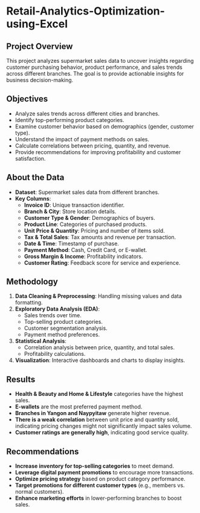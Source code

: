 # Retail-Analytics-Optimization-using-Excel

##  Project Overview
This project analyzes supermarket sales data to uncover insights regarding customer purchasing behavior, product performance, and sales trends across different branches. The goal is to provide actionable insights for business decision-making.

##  Objectives
- Analyze sales trends across different cities and branches.
- Identify top-performing product categories.
- Examine customer behavior based on demographics (gender, customer type).
- Understand the impact of payment methods on sales.
- Calculate correlations between pricing, quantity, and revenue.
- Provide recommendations for improving profitability and customer satisfaction.

##  About the Data
- **Dataset**: Supermarket sales data from different branches.
- **Key Columns**:
  - **Invoice ID**: Unique transaction identifier.
  - **Branch & City**: Store location details.
  - **Customer Type & Gender**: Demographics of buyers.
  - **Product Line**: Categories of purchased products.
  - **Unit Price & Quantity**: Pricing and number of items sold.
  - **Tax & Total Sales**: Tax amounts and revenue per transaction.
  - **Date & Time**: Timestamp of purchase.
  - **Payment Method**: Cash, Credit Card, or E-wallet.
  - **Gross Margin & Income**: Profitability indicators.
  - **Customer Rating**: Feedback score for service and experience.

##  Methodology
1. **Data Cleaning & Preprocessing**: Handling missing values and data formatting.
2. **Exploratory Data Analysis (EDA)**:
   - Sales trends over time.
   - Top-selling product categories.
   - Customer segmentation analysis.
   - Payment method preferences.
3. **Statistical Analysis**:
   - Correlation analysis between price, quantity, and total sales.
   - Profitability calculations.
4. **Visualization**: Interactive dashboards and charts to display insights.

##  Results
- **Health & Beauty and Home & Lifestyle** categories have the highest sales.
- **E-wallets** are the most preferred payment method.
- **Branches in Yangon and Naypyitaw** generate higher revenue.
- **There is a weak correlation** between unit price and quantity sold, indicating pricing changes might not significantly impact sales volume.
- **Customer ratings are generally high**, indicating good service quality.

##  Recommendations
- **Increase inventory for top-selling categories** to meet demand.
- **Leverage digital payment promotions** to encourage more transactions.
- **Optimize pricing strategy** based on product category performance.
- **Target promotions for different customer types** (e.g., members vs. normal customers).
- **Enhance marketing efforts** in lower-performing branches to boost sales.
